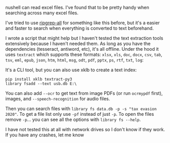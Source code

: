nushell can read excel files. I've found that to be pretty handy when searching across many excel files.

I've tried to use [ripgrep-all](https://github.com/phiresky/ripgrep-all) for something like this before, but it's a easier and faster to search when everything is converted to text beforehand.

I wrote a script that might help but I haven't tested the text extraction tools extensively because I haven't needed them. As long as you have the dependencies (tesseract, antiword, etc), it's all offline. Under the hood it uses `textract` which supports these formats: `xlsx`, `xls`, `doc`, `docx`, `csv`, `tab`, `tsv`, `eml`, `epub`, `json`, `htm`, `html`, `msg`, `odt`, `pdf`, `pptx`, `ps`, `rtf`, `txt`, `log`:

It's a CLI tool, but you can also use xklb to create a text index:

    pip install xklb textract-py3
    library fsadd --text usb.db E:\

You can also add `--ocr` to get text from image PDFs (or run `ocrmypdf` first), images, and `--speech-recognition` for audio files.

Then you can search files with `library fs data.db -p -s "tax evasion 2020"`. To get a file list only use `-pf` instead of just `-p`. To open the files remove `-p`... you can see all the options with `library fs --help`.

I have not tested this at all with network drives so I don't know if they work. If you have any crashes, let me know
